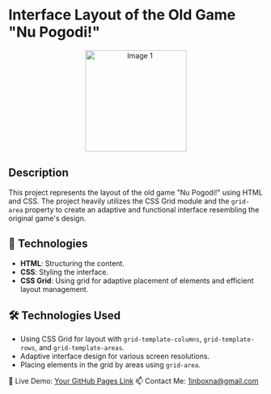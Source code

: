 # Interface Layout of the Old Game "Nu Pogodi!"

<p align="center">
  <img src="img/image1.png" alt="Image 1" width="200" height="200">

</p>

## Description
This project represents the layout of the old game "Nu Pogodi!" using HTML and CSS. The project heavily utilizes the CSS Grid module and the `grid-area` property to create an adaptive and functional interface resembling the original game's design.

## 🚀 Technologies
- **HTML**: Structuring the content.
- **CSS**: Styling the interface.
- **CSS Grid**: Using grid for adaptive placement of elements and efficient layout management.

## 🛠️ Technologies Used 
- Using CSS Grid for layout with `grid-template-columns`, `grid-template-rows`, and `grid-template-areas`.
- Adaptive interface design for various screen resolutions.
- Placing elements in the grid by areas using `grid-area`.


🔗 Live Demo:  [Your GitHub Pages Link](https://alexsand-r.github.io/Calculation-of-area/)
📫 Contact Me:
1inboxna@gmail.com

